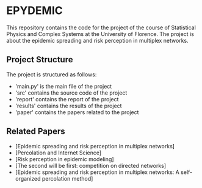 # EPYDEMIC
This repository contains the code for the project of the course of Statistical Physics and Complex Systems at the University of Florence.
The project is about the epidemic spreading and risk perception in multiplex networks.

## Project Structure
The project is structured as follows:
- 'main.py' is the main file of the project
- 'src' contains the source code of the project
- 'report' contains the report of the project
- 'results' contains the results of the project
- 'paper' contains the papers related to the project

## Related Papers
- [Epidemic spreading and risk perception in multiplex networks]
- [Percolation and Internet Science]
- [Risk perception in epidemic modeling]
- [The second will be first: competition on directed networks]
- [Epidemic spreading and risk perception in multiplex networks: A self-organized percolation method]
